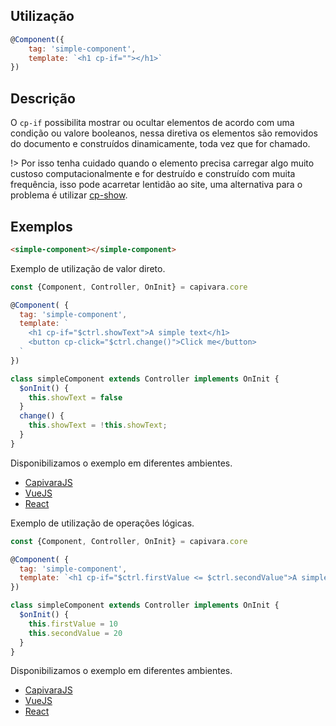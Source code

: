 ## Utilização
```js
@Component({
    tag: 'simple-component',
    template: `<h1 cp-if=""></h1>`
})
```
## Descrição

O `cp-if` possibilita mostrar ou ocultar elementos de acordo com uma condição ou valore booleanos, nessa diretiva os elementos são removidos do documento e construídos dinamicamente, toda vez que for chamado.

!> Por isso tenha cuidado quando o elemento precisa carregar algo muito custoso computacionalmente e for destruído e construído com muita frequência, isso pode acarretar lentidão ao site, uma alternativa para o problema é utilizar [cp-show](/Diretives/cp-show).

## Exemplos

```HTML
<simple-component></simple-component>
```

Exemplo de utilização de valor direto.

```js
const {Component, Controller, OnInit} = capivara.core

@Component( {
  tag: 'simple-component',
  template: `
    <h1 cp-if="$ctrl.showText">A simple text</h1>
    <button cp-click="$ctrl.change()">Click me</button>
  `
})

class simpleComponent extends Controller implements OnInit {
  $onInit() {
    this.showText = false
  }
  change() {
    this.showText = !this.showText;
  }
}
```
Disponibilizamos o exemplo em diferentes ambientes.
* [CapivaraJS](https://jsfiddle.net/jcanabarro/zf8gqh0d/387/)
* [VueJS](http://jsfiddle.net/jcanabarro/ygznj9mt/64/)
* [React](http://jsfiddle.net/jcanabarro/td4v7qqd/345/)

Exemplo de utilização de operações lógicas.

```js
const {Component, Controller, OnInit} = capivara.core

@Component( {
  tag: 'simple-component',
  template: `<h1 cp-if="$ctrl.firstValue <= $ctrl.secondValue">A simple text</h1>`
})

class simpleComponent extends Controller implements OnInit {
  $onInit() {
    this.firstValue = 10
    this.secondValue = 20
  }
}
```
Disponibilizamos o exemplo em diferentes ambientes.
* [CapivaraJS](https://jsfiddle.net/jcanabarro/zf8gqh0d/389/)
* [VueJS](http://jsfiddle.net/jcanabarro/ygznj9mt/63/)
* [React](http://jsfiddle.net/jcanabarro/td4v7qqd/347/)
